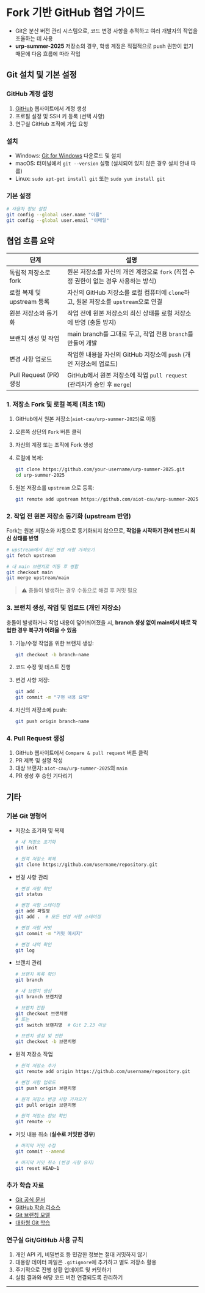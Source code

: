 # Fork 기반 GitHub 협업 가이드
* Git은 분산 버전 관리 시스템으로, 코드 변경 사항을 추적하고 여러 개발자의 작업을 조율하는 데 사용
* **urp-summer-2025** 저장소의 경우, 학생 계정은 직접적으로 push 권한이 없기 때문에 다음 흐름에 따라 작업

## Git 설치 및 기본 설정

### GitHub 계정 설정

1. [GitHub](https://github.com/) 웹사이트에서 계정 생성
2. 프로필 설정 및 SSH 키 등록 (선택 사항)
3. 연구실 GitHub 조직에 가입 요청

### 설치

- Windows: [Git for Windows](https://gitforwindows.org/) 다운로드 및 설치
- macOS: 터미널에서 `git --version` 실행 (설치되어 있지 않은 경우 설치 안내 따름)
- Linux: `sudo apt-get install git` 또는 `sudo yum install git`

### 기본 설정
   ```bash
   # 사용자 정보 설정
   git config --global user.name "이름"
   git config --global user.email "이메일"
   ```

## 협업 흐름 요약

| 단계 | 설명 |
|------|------|
| 독립적 저장소로 fork | 원본 저장소를 자신의 개인 계정으로 `fork` (직접 수정 권한이 없는 경우 사용하는 방식) |
| 로컬 복제 및 upstream 등록 | 자신의 GitHub 저장소를 로컬 컴퓨터에 `clone`하고, 원본 저장소를 `upstream`으로 연결 |
| 원본 저장소와 동기화 | 작업 전에 원본 저장소의 최신 상태를 로컬 저장소에 반영 (충돌 방지) |
| 브랜치 생성 및 작업 | main branch를 그대로 두고, 작업 전용 `branch`를 만들어 개발|
| 변경 사항 업로드 | 작업한 내용을 자신의 GitHub 저장소에 `push` (개인 저장소에 업로드)|
| Pull Request (PR) 생성 | GitHub에서 원본 저장소에 작업 `pull request` (관리자가 승인 후 `merge`) |

### 1. 저장소 Fork 및 로컬 복제 (최초 1회)

1. GitHub에서 원본 저장소(`aiot-cau/urp-summer-2025`)로 이동
2. 오른쪽 상단의 `Fork` 버튼 클릭
3. 자신의 계정 또는 조직에 Fork 생성
4. 로컬에 복제:

   ```bash
   git clone https://github.com/your-username/urp-summer-2025.git
   cd urp-summer-2025
   ```

5. 원본 저장소를 `upstream` 으로 등록:

   ```bash
   git remote add upstream https://github.com/aiot-cau/urp-summer-2025.git
   ```


### 2. 작업 전 원본 저장소 동기화 (upstream 반영)

Fork는 원본 저장소와 자동으로 동기화되지 않으므로, **작업을 시작하기 전에 반드시 최신 상태를 반영**

   ```bash
   # upstream에서 최신 변경 사항 가져오기
   git fetch upstream

   # 내 main 브랜치로 이동 후 병합
   git checkout main
   git merge upstream/main
   ```

> ⚠️ 충돌이 발생하는 경우 수동으로 해결 후 커밋 필요

### 3. 브랜치 생성, 작업 및 업로드 (개인 저장소)

충돌이 발생하거나 작업 내용이 덮어씌어졌을 시, **branch 생성 없이 main에서 바로 작업한 경우 복구가 어려울 수 있음**

1. 기능/수정 작업을 위한 브랜치 생성:

   ```bash
   git checkout -b branch-name
   ```

2. 코드 수정 및 테스트 진행
3. 변경 사항 저장:

   ```bash
   git add .
   git commit -m "구현 내용 요약"
   ```

4. 자신의 저장소에 push:

   ```bash
   git push origin branch-name
   ```


### 4. Pull Request 생성

1. GitHub 웹사이트에서 `Compare & pull request` 버튼 클릭
2. PR 제목 및 설명 작성
3. 대상 브랜치: `aiot-cau/urp-summer-2025`의 `main`
4. PR 생성 후 승인 기다리기



## 기타

### 기본 Git 명령어

* 저장소 초기화 및 복제
   ```bash
   # 새 저장소 초기화
   git init

   # 원격 저장소 복제
   git clone https://github.com/username/repository.git
   ```

* 변경 사항 관리
   ```bash
   # 변경 사항 확인
   git status

   # 변경 사항 스테이징
   git add 파일명
   git add .  # 모든 변경 사항 스테이징

   # 변경 사항 커밋
   git commit -m "커밋 메시지"

   # 변경 내역 확인
   git log
   ```

* 브랜치 관리
   ```bash
   # 브랜치 목록 확인
   git branch

   # 새 브랜치 생성
   git branch 브랜치명

   # 브랜치 전환
   git checkout 브랜치명
   # 또는
   git switch 브랜치명  # Git 2.23 이상

   # 브랜치 생성 및 전환
   git checkout -b 브랜치명
   ```

* 원격 저장소 작업

   ```bash
   # 원격 저장소 추가
   git remote add origin https://github.com/username/repository.git

   # 변경 사항 업로드
   git push origin 브랜치명

   # 원격 저장소 변경 사항 가져오기
   git pull origin 브랜치명

   # 원격 저장소 정보 확인
   git remote -v
   ```

* 커밋 내용 취소 (**실수로 커밋한 경우**)
  ```bash
  # 마지막 커밋 수정
  git commit --amend
  
  # 마지막 커밋 취소 (변경 사항 유지)
  git reset HEAD~1
  ```

### 추가 학습 자료

- [Git 공식 문서](https://git-scm.com/doc)
- [GitHub 학습 리소스](https://docs.github.com/en/get-started)
- [Git 브랜칭 모델](https://nvie.com/posts/a-successful-git-branching-model/)
- [대화형 Git 학습](https://learngitbranching.js.org/)

### 연구실 Git/GitHub 사용 규칙
1. 개인 API 키, 비밀번호 등 민감한 정보는 절대 커밋하지 않기
2. 대용량 데이터 파일은 `.gitignore`에 추가하고 별도 저장소 활용
3. 주기적으로 진행 상황 업데이트 및 커밋하기
4. 실험 결과와 해당 코드 버전 연결되도록 관리하기

---
